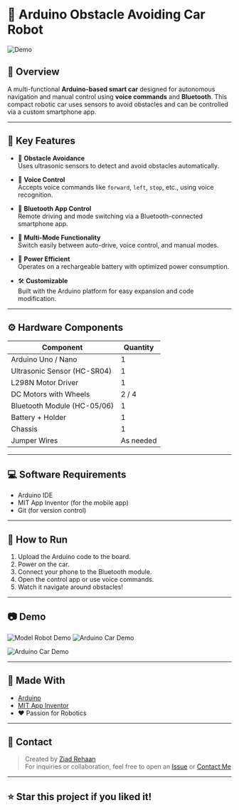 # 🤖 Arduino Obstacle Avoiding Car Robot

![Demo](https://i.ibb.co/zTyZQQ58/Robot-Voiture-Arduino-vitant-Obstacles.png)



 <!-- تقدر تحط صورة توضيحية هنا -->

## 📌 Overview

A multi-functional **Arduino-based smart car** designed for autonomous navigation and manual control using **voice commands** and **Bluetooth**. This compact robotic car uses sensors to avoid obstacles and can be controlled via a custom smartphone app.

---

## 🔑 Key Features

- 🚧 **Obstacle Avoidance**  
  Uses ultrasonic sensors to detect and avoid obstacles automatically.

- 🎤 **Voice Control**  
  Accepts voice commands like `forward`, `left`, `stop`, etc., using voice recognition.

- 📱 **Bluetooth App Control**  
  Remote driving and mode switching via a Bluetooth-connected smartphone app.

- 🔁 **Multi-Mode Functionality**  
  Switch easily between auto-drive, voice control, and manual modes.

- 🔋 **Power Efficient**  
  Operates on a rechargeable battery with optimized power consumption.

- 🛠️ **Customizable**  
  Built with the Arduino platform for easy expansion and code modification.

---

## ⚙️ Hardware Components

| Component              | Quantity |
|------------------------|----------|
| Arduino Uno / Nano     | 1        |
| Ultrasonic Sensor (HC-SR04) | 1        |
| L298N Motor Driver     | 1        |
| DC Motors with Wheels  | 2 / 4    |
| Bluetooth Module (HC-05/06) | 1        |
| Battery + Holder       | 1        |
| Chassis                | 1        |
| Jumper Wires           | As needed |

---

## 💻 Software Requirements

- Arduino IDE
- MIT App Inventor (for the mobile app)
- Git (for version control)

---

## 🚀 How to Run

1. Upload the Arduino code to the board.
2. Power on the car.
3. Connect your phone to the Bluetooth module.
4. Open the control app or use voice commands.
5. Watch it navigate around obstacles!

---

## 📷 Demo

![Model Robot Demo](https://i.ibb.co/B2CnX0wx/your-image-name.png) ![Arduino Car Demo](https://i.ibb.co/XXXXXXXX/Arduino-Car-2.png)

![Arduino Car Demo](https://i.ibb.co/XXXXXXXX/Arduino-Car-2.png)



---

## 🧠 Made With

- [Arduino](https://www.arduino.cc/)
- [MIT App Inventor](https://appinventor.mit.edu/)
- ❤️ Passion for Robotics

---

## 📩 Contact

> Created by [Ziad Rehaan](https://github.com/ziadrehaan)  
For inquiries or collaboration, feel free to open an [Issue](https://github.com/ziadrehaan/Obstacle-Avoiding-Car-Robot/issues) or [Contact Me](mailto:your-email@example.com)

---

## ⭐ Star this project if you liked it!

